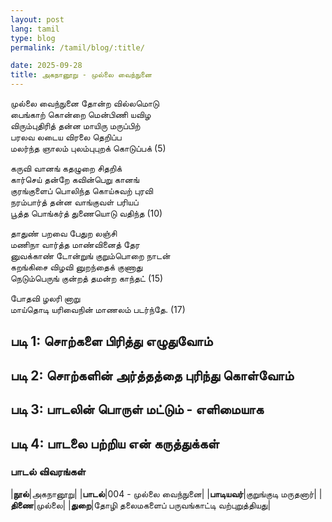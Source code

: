 ```yaml
---
layout: post
lang: tamil
type: blog
permalink: /tamil/blog/:title/

date: 2025-09-28
title: அகநானூறு - முல்லை வைந்நுனை
---
```


முல்லை வைந்நுனை தோன்ற வில்லமொடு <br/>
பைங்காற் கொன்றை மென்பிணி யவிழ <br/>
விரும்புதிரித் தன்ன மாயிரு மருப்பிற் <br/>
பரலவ லடைய விரலை தெறிப்ப <br/>
மலர்ந்த ஞாலம் புலம்புபுறக் கொடுப்பக் (5)

கருவி வானங் கதழுறை சிதறிக் <br/>
கார்செய் தன்றே கவின்பெறு கானங் <br/>
குரங்குளைப் பொலிந்த கொய்சுவற் புரவி <br/>
நரம்பார்த் தன்ன வாங்குவள் பரியப் <br/>
பூத்த பொங்கர்த் துணையொடு வதிந்த (10)

தாதுண் பறவை பேதுற லஞ்சி <br/>
மணிநா வார்த்த மாண்வினைத் தேர <br/>
னுவக்காண் டோன்றுங் குறும்பொறை நாடன் <br/>
கறங்கிசை விழவி னுறந்தைக் குணாது <br/>
நெடும்பெருங் குன்றத் தமன்ற காந்தட் (15)

போதவி ழலரி னாறு <br/>
மாய்தொடி யரிவைநின் மாணலம் படர்ந்தே. (17)

## படி 1: சொற்களை பிரித்து எழுதுவோம்



## படி 2: சொற்களின் அர்த்தத்தை புரிந்து கொள்வோம்




## படி 3: பாடலின் பொருள் மட்டும் - எளிமையாக

## படி 4: பாடலை பற்றிய என் கருத்துக்கள்

### பாடல் விவரங்கள்

|**நூல்**|அகநானூறு|
|**பாடல்**|004 - முல்லை வைந்நுனை|
|**பாடியவர்**|குறுங்குடி மருதனார்|
|**திணை**|முல்லை|
|**துறை**|தோழி த‌லைம‌க‌ளைப் ப‌ருவ‌ங்காட்டி வ‌ற்புறுத்திய‌து|
